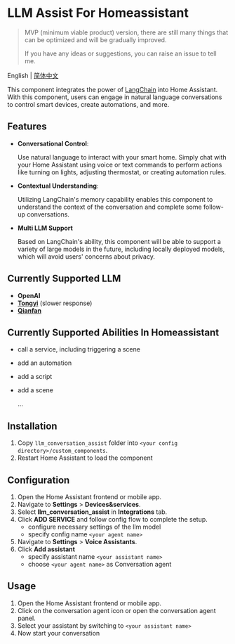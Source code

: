 # LLM Assist For Homeassistant
>MVP (minimum viable product) version, there are still many things that can be optimized and will be gradually improved.
>
>If you have any ideas or suggestions, you can raise an issue to tell me.

English | [简体中文](README_zh.md)

This component integrates the power of [LangChain](https://github.com/langchain-ai/langchain) into Home Assistant.
With this component, users can engage in natural language conversations to control smart devices, create automations, and more.

## Features
- **Conversational Control**: 

  Use natural language to interact with your smart home. Simply chat with your Home Assistant using voice or text commands to perform actions like turning on lights, adjusting thermostat, or creating automation rules.
- **Contextual Understanding**: 

  Utilizing LangChain's memory capability enables this component to understand the context of the conversation and complete some follow-up conversations.
- **Multi LLM Support**

  Based on LangChain's ability, this component will be able to support a variety of large models in the future, including locally deployed models, which will avoid users' concerns about privacy.

## Currently Supported LLM
- **OpenAI**
- [**Tongyi**](https://tongyi.aliyun.com/) (slower response)
- [**Qianfan**](https://cloud.baidu.com/product/wenxinworkshop)

## Currently Supported Abilities In Homeassistant
- call a service, including triggering a scene
- add an automation
- add a script
- add a scene

  ...

## Installation
1. Copy `llm_conversation_assist` folder into `<your config directory>/custom_components`.
2. Restart Home Assistant to load the component

## Configuration
1. Open the Home Assistant frontend or mobile app.
2. Navigate to **Settings** > **Devices&services**.
3. Select **llm_conversation_assist** in **Integrations** tab.
4. Click **ADD SERVICE** and follow config flow to complete the setup.
   - configure necessary settings of the llm model
   - specify config name `<your agent name>`
5. Navigate to **Settings** > **Voice Assistants**.
6. Click **Add assistant**
   - specify assistant name `<your assistant name>`
   - choose `<your agent name>` as Conversation agent

## Usage
1. Open the Home Assistant frontend or mobile app.
2. Click on the conversation agent icon or open the conversation agent panel.
3. Select your assistant by switching to  `<your assistant name>`
4. Now start your conversation